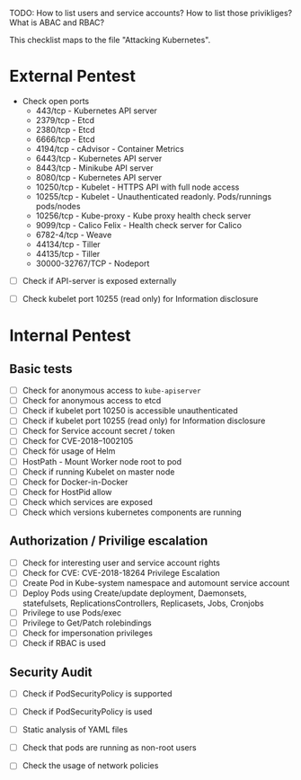 TODO:
How to list users and service accounts?
How to list those privikliges? What is ABAC and RBAC?

This checklist maps to the file "Attacking Kubernetes".

# External Pentest
- Check open ports
	- 443/tcp - Kubernetes API server
	- 2379/tcp - Etcd
	- 2380/tcp - Etcd 
	- 6666/tcp - Etcd
	- 4194/tcp - cAdvisor - Container Metrics
	- 6443/tcp - Kubernetes API server
	- 8443/tcp - Minikube API server
	- 8080/tcp - Kubernetes API server
	- 10250/tcp - Kubelet - HTTPS API with full node access
	- 10255/tcp - Kubelet - Unauthenticated readonly. Pods/runnings pods/nodes
	- 10256/tcp - Kube-proxy - Kube proxy health check server
	- 9099/tcp - Calico Felix - Health check server for Calico
	- 6782-4/tcp - Weave
	- 44134/tcp - Tiller
	- 44135/tcp - Tiller
	- 30000-32767/TCP - Nodeport


- [ ] Check if API-server is exposed externally
- [ ] Check kubelet port 10255 (read only) for Information disclosure


# Internal Pentest

## Basic tests

- [ ] Check for anonymous access to `kube-apiserver`
- [ ] Check for anonymous access to etcd
- [ ] Check if kubelet port 10250 is accessible unauthenticated
- [ ] Check if kubelet port 10255 (read only) for Information disclosure
- [ ] Check for Service account secret / token
- [ ] Check for CVE-2018–1002105
- [ ] Check för usage of Helm
- [ ] HostPath - Mount Worker node root to pod
- [ ] Check if running Kubelet on master node
- [ ] Check for Docker-in-Docker
- [ ] Check for HostPid allow
- [ ] Check which services are exposed
- [ ] Check which versions kubernetes components are running

## Authorization / Privilige escalation
- [ ] Check for interesting user and service account rights
- [ ] Check for CVE: CVE-2018-18264 Privilege Escalation
- [ ] Create Pod in Kube-system namespace and automount service account
- [ ] Deploy Pods using Create/update deployment, Daemonsets, statefulsets, ReplicationsControllers, Replicasets, Jobs, Cronjobs
- [ ] Privilege to use Pods/exec
- [ ] Privilege to Get/Patch rolebindings
- [ ] Check for impersonation privileges
- [ ] Check if RBAC is used

## Security Audit

- [ ] Check if PodSecurityPolicy is supported
- [ ] Check if PodSecurityPolicy is used
- [ ] Static analysis of YAML files
- [ ] Check that pods are running as non-root users
- [ ] Check the usage of network policies

